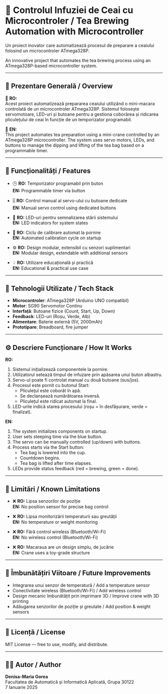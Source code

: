 # 🍵 Controlul Infuziei de Ceai cu Microcontroler / Tea Brewing Automation with Microcontroller

Un proiect inovator care automatizează procesul de preparare a ceaiului folosind un microcontroler ATmega328P.

An innovative project that automates the tea brewing process using an ATmega328P-based microcontroller system.

---

## 🧩 Prezentare Generală / Overview

🎯 **RO:**  
Acest proiect automatizează prepararea ceaiului utilizând o mini-macara controlată de un microcontroler ATmega328P. Sistemul folosește servomotoare, LED-uri și butoane pentru a gestiona coborârea și ridicarea pliculețului de ceai în funcție de un temporizator programabil.

🎯 **EN:**  
This project automates tea preparation using a mini-crane controlled by an ATmega328P microcontroller. The system uses servo motors, LEDs, and buttons to manage the dipping and lifting of the tea bag based on a programmable timer.

---

## 🚀 Funcționalități / Features

- 🕒 **RO:** Temporizator programabil prin buton  
  **EN:** Programmable timer via button

- 🎚️ **RO:** Control manual al servo-ului cu butoane dedicate  
  **EN:** Manual servo control using dedicated buttons

- 🔴 **RO:** LED-uri pentru semnalizarea stării sistemului  
  **EN:** LED indicators for system states

- 🤖 **RO:** Ciclu de calibrare automat la pornire  
  **EN:** Automated calibration cycle on startup

- ⚙️ **RO:** Design modular, extensibil cu senzori suplimentari  
  **EN:** Modular design, extendable with additional sensors

- 💡 **RO:** Utilizare educațională și practică  
  **EN:** Educational & practical use case

---

## 🔧 Tehnologii Utilizate / Tech Stack

- **Microcontroler**: ATmega328P (Arduino UNO compatibil)  
- **Motor**: SG90 Servomotor Continu  
- **Interfață**: Butoane fizice (Count, Start, Up, Down)  
- **Feedback**: LED-uri (Roșu, Verde, Alb)  
- **Alimentare**: Baterie externă (5V, 2000mAh)  
- **Prototipare**: Breadboard, fire jumper

---

## ⚙️ Descriere Funcționare / How It Works

**RO:**  
1. Sistemul inițializează componentele la pornire.  
2. Utilizatorul setează timpul de infuzare prin apăsarea unui buton albastru.  
3. Servo-ul poate fi controlat manual cu două butoane (sus/jos).  
4. Procesul este pornit cu butonul Start:
    - Pliculețul este coborât în apă.
    - Se declanșează numărătoarea inversă.
    - Pliculețul este ridicat automat la final.
5. LED-urile indică starea procesului (roșu = în desfășurare, verde = finalizat).

**EN:**  
1. The system initializes components on startup.  
2. User sets steeping time via the blue button.  
3. The servo can be manually controlled (up/down) with buttons.  
4. Process starts via the Start button:
    - Tea bag is lowered into the cup.
    - Countdown begins.
    - Tea bag is lifted after time elapses.
5. LEDs provide status feedback (red = brewing, green = done).

---

## 🚩 Limitări / Known Limitations

- ❌ **RO:** Lipsa senzorilor de poziție  
  **EN:** No position sensor for precise bag control

- ❌ **RO:** Lipsa monitorizării temperaturii sau greutății  
  **EN:** No temperature or weight monitoring

- ❌ **RO:** Fără control wireless (Bluetooth/Wi-Fi)  
  **EN:** No wireless control (Bluetooth/Wi-Fi)

- ❌ **RO:** Macaraua are un design simplu, de jucărie  
  **EN:** Crane uses a toy-grade structure

---

## 🎯 Îmbunătățiri Viitoare / Future Improvements

- Integrarea unui senzor de temperatură / Add a temperature sensor  
- Conectivitate wireless (Bluetooth/Wi-Fi) / Add wireless control  
- Design mecanic îmbunătățit prin imprimare 3D / Improve crane with 3D printing  
- Adăugarea senzorilor de poziție și greutate / Add position & weight sensors

---

## 📄 Licență / License

MIT License — free to use, modify, and distribute.

---

## 👩‍💻 Autor / Author

**Denisa-Maria Gorea**  
Facultatea de Automatică și Informatică Aplicată, Grupa 30122  
7 Ianuarie 2025
